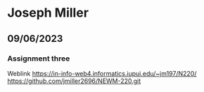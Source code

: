 # Joseph Miller
## 09/06/2023
### Assignment three
Weblink https://in-info-web4.informatics.iupui.edu/~jm197/N220/
https://github.com/jmiller2696/NEWM-220.git
